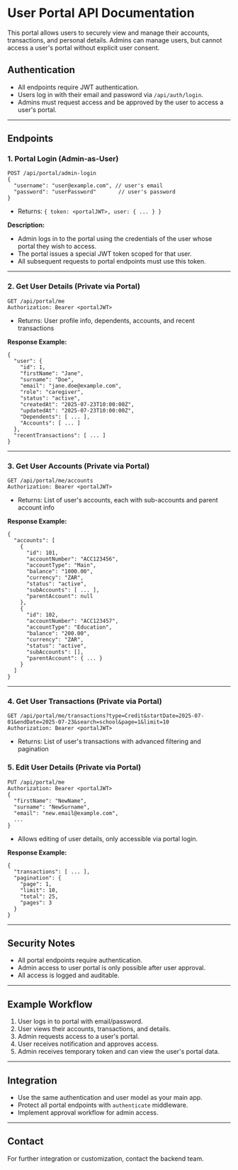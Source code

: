 # User Portal API Documentation

This portal allows users to securely view and manage their accounts, transactions, and personal details. Admins can manage users, but cannot access a user's portal without explicit user consent.

## Authentication
- All endpoints require JWT authentication.
- Users log in with their email and password via `/api/auth/login`.
- Admins must request access and be approved by the user to access a user's portal.

---

## Endpoints


### 1. Portal Login (Admin-as-User)
```
POST /api/portal/admin-login
{
  "username": "user@example.com", // user's email
  "password": "userPassword"       // user's password
}
```
- Returns: `{ token: <portalJWT>, user: { ... } }`

**Description:**
- Admin logs in to the portal using the credentials of the user whose portal they wish to access.
- The portal issues a special JWT token scoped for that user.
- All subsequent requests to portal endpoints must use this token.


---


### 2. Get User Details (Private via Portal)
```
GET /api/portal/me
Authorization: Bearer <portalJWT>
```
- Returns: User profile info, dependents, accounts, and recent transactions

**Response Example:**
```
{
  "user": {
    "id": 1,
    "firstName": "Jane",
    "surname": "Doe",
    "email": "jane.doe@example.com",
    "role": "caregiver",
    "status": "active",
    "createdAt": "2025-07-23T10:00:00Z",
    "updatedAt": "2025-07-23T10:00:00Z",
    "Dependents": [ ... ],
    "Accounts": [ ... ]
  },
  "recentTransactions": [ ... ]
}
```

---


### 3. Get User Accounts (Private via Portal)
```
GET /api/portal/me/accounts
Authorization: Bearer <portalJWT>
```
- Returns: List of user's accounts, each with sub-accounts and parent account info

**Response Example:**
```
{
  "accounts": [
    {
      "id": 101,
      "accountNumber": "ACC123456",
      "accountType": "Main",
      "balance": "1000.00",
      "currency": "ZAR",
      "status": "active",
      "subAccounts": [ ... ],
      "parentAccount": null
    },
    {
      "id": 102,
      "accountNumber": "ACC123457",
      "accountType": "Education",
      "balance": "200.00",
      "currency": "ZAR",
      "status": "active",
      "subAccounts": [],
      "parentAccount": { ... }
    }
  ]
}
```

---


### 4. Get User Transactions (Private via Portal)
```
GET /api/portal/me/transactions?type=Credit&startDate=2025-07-01&endDate=2025-07-23&search=school&page=1&limit=10
Authorization: Bearer <portalJWT>
```
- Returns: List of user's transactions with advanced filtering and pagination
### 5. Edit User Details (Private via Portal)
```
PUT /api/portal/me
Authorization: Bearer <portalJWT>
{
  "firstName": "NewName",
  "surname": "NewSurname",
  "email": "new.email@example.com",
  ...
}
```
- Allows editing of user details, only accessible via portal login.

**Response Example:**
```
{
  "transactions": [ ... ],
  "pagination": {
    "page": 1,
    "limit": 10,
    "total": 25,
    "pages": 3
  }
}
```

---



## Security Notes
- All portal endpoints require authentication.
- Admin access to user portal is only possible after user approval.
- All access is logged and auditable.

---

## Example Workflow
1. User logs in to portal with email/password.
2. User views their accounts, transactions, and details.
3. Admin requests access to a user's portal.
4. User receives notification and approves access.
5. Admin receives temporary token and can view the user's portal data.

---

## Integration
- Use the same authentication and user model as your main app.
- Protect all portal endpoints with `authenticate` middleware.
- Implement approval workflow for admin access.

---

## Contact
For further integration or customization, contact the backend team.
